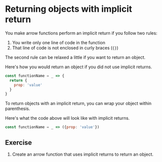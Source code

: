 # Returning objects with implicit return

You make arrow functions perform an implicit return if you follow two rules:

1. You write only one line of code in the function
2. That line of code is not enclosed in curly braces (`{}`)

The second rule can be relaxed a little if you want to return an object.

Here's how you would return an object if you did not use implicit returns.

```js
const functionName = _ => {
  return {
    prop: 'value'
  }
}
```

To return objects with an implicit return, you can wrap your object within parenthesis.

Here's what the code above will look like with implicit returns.

```js
const functionName = _ => ({prop: 'value'})
```

## Exercise

1. Create an arrow function that uses implicit returns to return an object.